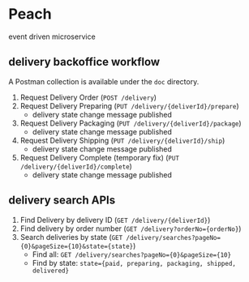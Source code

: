 # Peach
event driven microservice

## delivery backoffice workflow
A Postman collection is available under the `doc` directory.
1. Request Delivery Order (`POST /delivery`)
2. Request Delivery Preparing (`PUT /delivery/{deliverId}/prepare`)
   - delivery state change message published
3. Request Delivery Packaging (`PUT /delivery/{deliverId}/package`)
   - delivery state change message published
4. Request Delivery Shipping (`PUT /delivery/{deliverId}/ship`)
   - delivery state change message published
5. Request Delivery Complete (temporary fix) (`PUT /delivery/{deliverId}/complete`)
   - delivery state change message published

## delivery search APIs
1. Find Delivery by delivery ID (`GET /delivery/{deliverId}`)
2. Find delivery by order number (`GET /delivery?orderNo={orderNo}`)
3. Search deliveries by state (`GET /delivery/searches?pageNo={0}&pageSize={10}&state={state}`)
   - Find all: `GET /delivery/searches?pageNo={0}&pageSize={10}`
   - Find by state: `state={paid, preparing, packaging, shipped, delivered}`